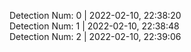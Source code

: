 
Detection Num: 0 | 2022-02-10, 22:38:20<br />Detection Num: 1 | 2022-02-10, 22:38:48<br />Detection Num: 2 | 2022-02-10, 22:39:06<br />